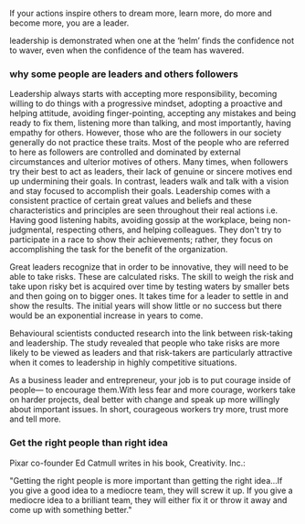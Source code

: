 If your actions inspire others to dream more, learn more, do more and become more, you are a leader.  

leadership is demonstrated when one at the ‘helm’ finds the confidence not to waver, even when the confidence of the team has wavered.   


### why some people are leaders and others followers
Leadership always starts with accepting more responsibility, becoming willing to do things with a progressive mindset, adopting a proactive and helping attitude, avoiding finger-pointing, accepting any mistakes and being ready to fix them, listening more than talking, and most importantly, having empathy for others. However, those who are the followers in our society generally do not practice these traits.  Most of the people who are referred to here as followers are controlled and dominated by external circumstances and ulterior motives of others. Many times, when followers try their best to act as leaders, their lack of genuine or sincere motives end up undermining their goals. In contrast, leaders walk and talk with a vision and stay focused to accomplish their goals. Leadership comes with a consistent practice of certain great values and beliefs and these characteristics and principles are seen throughout their real actions i.e. Having good listening habits, avoiding gossip at the workplace, being non-judgmental, respecting others, and helping colleagues. They don't try to participate in a race to show their achievements; rather, they focus on accomplishing the task for the benefit of the organization.   

Great leaders recognize that in order to be innovative, they will need to be able to take risks. These are calculated risks. The skill to weigh the risk and take upon risky bet is acquired over time by testing waters by smaller bets and then going on to bigger ones. It takes time for a leader to settle in and show the results. The initial years will show little or no success but there would be an exponential increase in years to come. 

Behavioural scientists conducted research into the link between risk-taking and leadership. The study revealed that people who take risks are more likely to be viewed as leaders and that risk-takers are particularly attractive when it comes to leadership in highly competitive situations. 

As a business leader and entrepreneur, your job is to put courage inside of people— to encourage them.With less fear and more courage, workers take on harder projects, deal better with change and speak up more willingly about important issues. In short, courageous workers try more, trust more and tell more.

### Get the right people than right idea
 Pixar co-founder Ed Catmull writes in his book, Creativity. Inc.:

"Getting the right people is more important than getting the right idea…If you give a good idea to a mediocre team, they will screw it up. If you give a mediocre idea to a brilliant team, they will either fix it or throw it away and come up with something better."




